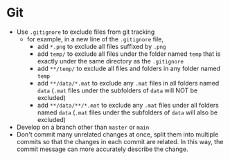 # Git

- Use `.gitignore` to exclude files from git tracking
    - for example, in a new line of the `.gitignore` file, 
        - add `*.png` to exclude all files suffixed by `.png`
        - add `temp/` to exclude all files under the folder named `temp` that is exactly under the same directory as the `.gitignore`
        - add `**/temp/` to exclude all files and folders in any folder named `temp`
        - add `**/data/*.mat` to exclude any `.mat` files in all folders named `data` (`.mat` files under the subfolders of `data` will NOT be excluded)
        - add `**/data/**/*.mat` to exclude any `.mat` files under all folders named `data` (`.mat` files under the subfolders of `data` will also be excluded)
- Develop on a branch other than `master` or `main`
- Don't commit many unrelated changes at once, split them into multiple commits so that the changes in each commit are related. In this way, the commit message can more accurately describe the change.